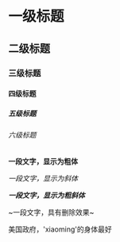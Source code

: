 # 一级标题
## 二级标题
### 三级标题
#### 四级标题
##### 五级标题
###### 六级标题


**一段文字，显示为粗体**

*一段文字，显示为斜体*

***一段文字，显示为粗斜体***

~一段文字，具有删除效果~

美国政府，'xiaoming'的身体最好
